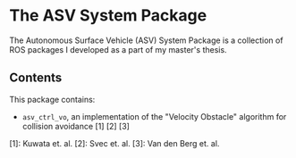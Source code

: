 # The ASV System Package

The Autonomous Surface Vehicle (ASV) System Package is a collection of ROS packages I developed as a part of my master's thesis.


## Contents
This package contains:
+ `asv_ctrl_vo`, an implementation of the "Velocity Obstacle" algorithm for collision avoidance [1] [2] [3]


[1]: Kuwata et. al.
[2]: Svec et. al.
[3]: Van den Berg et. al.
